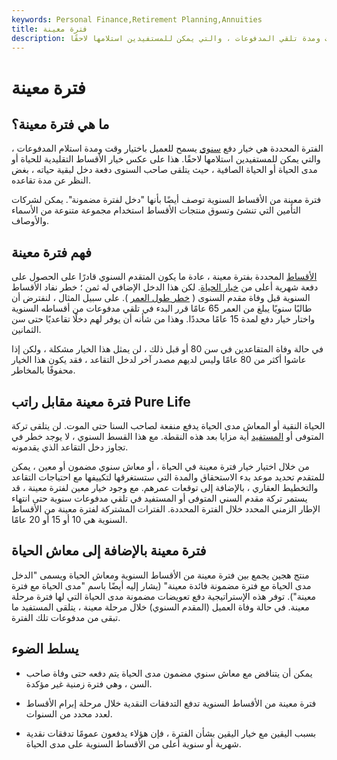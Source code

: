 ```yaml
---
keywords: Personal Finance,Retirement Planning,Annuities
title: فترة معينة
description: الفترة المحددة هي خيار المعاش السنوي مدى الحياة الذي يسمح للعميل باختيار وقت ومدة تلقي المدفوعات ، والتي يمكن للمستفيدين استلامها لاحقًا.
---
```


# فترة معينة
## ما هي فترة معينة؟

الفترة المحددة هي خيار دفع [سنوي](/lifeannuity) يسمح للعميل باختيار وقت ومدة استلام المدفوعات ، والتي يمكن للمستفيدين استلامها لاحقًا. هذا على عكس خيار الأقساط التقليدية للحياة أو مدى الحياة أو الحياة الصافية ، حيث يتلقى صاحب السنوى دفعة دخل لبقية حياته ، بغض النظر عن مدة تقاعده.

فترة معينة من الأقساط السنوية توصف أيضًا بأنها "دخل لفترة مضمونة". يمكن لشركات التأمين التي تنشئ وتسوق منتجات الأقساط استخدام مجموعة متنوعة من الأسماء والأوصاف.

## فهم فترة معينة

[الأقساط](/annuitization) المحددة بفترة معينة ، عادة ما يكون المتقدم السنوي قادرًا على الحصول على دفعة شهرية أعلى من [خيار الحياة](/lifeoption). لكن هذا الدخل الإضافي له ثمن ؛ خطر نفاد الأقساط السنوية قبل وفاة مقدم السنوى ( [خطر طول العمر](/longevityrisk) ). على سبيل المثال ، لنفترض أن طالبًا سنويًا يبلغ من العمر 65 عامًا قرر البدء في تلقي مدفوعات من أقساطه السنوية واختار خيار دفع لمدة 15 عامًا محددًا. وهذا من شأنه أن يوفر لهم دخلًا تقاعديًا حتى سن الثمانين.

في حالة وفاة المتقاعدين في سن 80 أو قبل ذلك ، لن يمثل هذا الخيار مشكلة ، ولكن إذا عاشوا أكثر من 80 عامًا وليس لديهم مصدر آخر لدخل التقاعد ، فقد يكون هذا الخيار محفوفًا بالمخاطر.

## فترة معينة مقابل راتب Pure Life

الحياة النقية أو المعاش مدى الحياة يدفع منفعة لصاحب السنا حتى الموت. لن يتلقى تركة المتوفى أو [المستفيد](/beneficiary) أية مزايا بعد هذه النقطة. مع هذا القسط السنوي ، لا يوجد خطر في تجاوز دخل التقاعد الذي يقدمونه.

من خلال اختيار خيار فترة معينة في الحياة ، أو معاش سنوي مضمون أو معين ، يمكن للمتقدم تحديد موعد بدء الاستحقاق والمدة التي ستستغرقها لتكييفها مع احتياجات التقاعد والتخطيط العقاري ، بالإضافة إلى توقعات عمرهم. مع وجود خيار معين لفترة معينة ، قد يستمر تركة مقدم السني المتوفى أو المستفيد في تلقي مدفوعات سنوية حتى انتهاء الإطار الزمني المحدد خلال الفترة المحددة. الفترات المشتركة لفترة معينة من الأقساط السنوية هي 10 أو 15 أو 20 عامًا.

## فترة معينة بالإضافة إلى معاش الحياة

منتج هجين يجمع بين فترة معينة من الأقساط السنوية ومعاش الحياة ويسمى "الدخل مدى الحياة مع فترة مضمونة فائدة معينة" (يشار إليه أيضًا باسم "مدى الحياة مع فترة معينة"). توفر هذه الإستراتيجية دفع تعويضات مضمونة مدى الحياة التي لها فترة مرحلة معينة. في حالة وفاة العميل (المقدم السنوي) خلال مرحلة معينة ، يتلقى المستفيد ما تبقى من مدفوعات تلك الفترة.

## يسلط الضوء

- يمكن أن يتناقض مع معاش سنوي مضمون مدى الحياة يتم دفعه حتى وفاة صاحب السن ، وهي فترة زمنية غير مؤكدة.

- فترة معينة من الأقساط السنوية تدفع التدفقات النقدية خلال مرحلة إبرام الأقساط لعدد محدد من السنوات.

- بسبب اليقين مع خيار اليقين بشأن الفترة ، فإن هؤلاء يدفعون عمومًا تدفقات نقدية شهرية أو سنوية أعلى من الأقساط السنوية على مدى الحياة.

